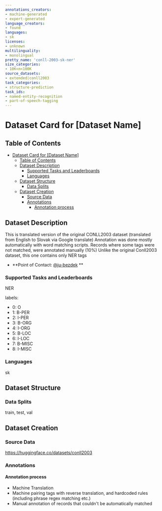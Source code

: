 ```yaml
---
annotations_creators:
- machine-generated
- expert-generated
language_creators:
- found
languages:
- sk
licenses:
- unknown
multilinguality:
- monolingual
pretty_name: 'conll-2003-sk-ner'
size_categories:
- 10K<n<100K
source_datasets:
- extended|conll2003
task_categories:
- structure-prediction
task_ids:
- named-entity-recognition
- part-of-speech-tagging
---
```


# Dataset Card for [Dataset Name]

## Table of Contents
- [Dataset Card for [Dataset Name]](#dataset-card-for-dataset-name)
  - [Table of Contents](#table-of-contents)
  - [Dataset Description](#dataset-description)
    - [Supported Tasks and Leaderboards](#supported-tasks-and-leaderboards)
    - [Languages](#languages)
  - [Dataset Structure](#dataset-structure)
    - [Data Splits](#data-splits)
  - [Dataset Creation](#dataset-creation)
    - [Source Data](#source-data)
    - [Annotations](#annotations)
      - [Annotation process](#annotation-process)




## Dataset Description
This is translated version of the original CONLL2003 dataset (translated from English to Slovak via Google translate) Annotation was done mostly automatically with word matching scripts. Records where some tags were not matched, were annotated manually (10%) Unlike the original Conll2003 dataset, this one contains only NER tags

- **Point of Contact: [@ju-bezdek](https://github.com/ju-bezdek) **


### Supported Tasks and Leaderboards

NER

labels:

- 0: O
- 1: B-PER
- 2: I-PER
- 3: B-ORG
- 4: I-ORG
- 5: B-LOC
- 6: I-LOC
- 7: B-MISC
- 8: I-MISC

### Languages

sk

## Dataset Structure

### Data Splits

train, test, val

## Dataset Creation

### Source Data
https://huggingface.co/datasets/conll2003

### Annotations

#### Annotation process

- Machine Translation
- Machine pairing tags with reverse translation, and hardcoded rules (including phrase regex matching etc.)
- Manual annotation of records that couldn't be automatically matched
